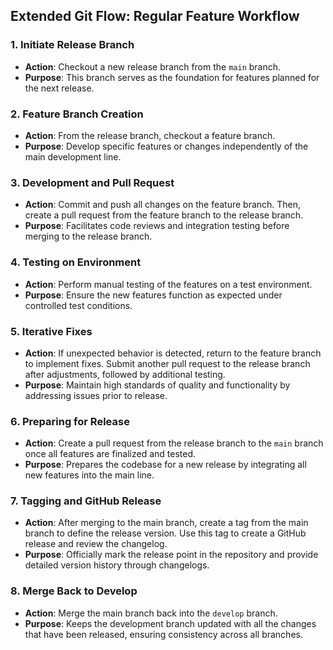 ## Extended Git Flow: Regular Feature Workflow

### 1. Initiate Release Branch
- **Action**: Checkout a new release branch from the `main` branch.
- **Purpose**: This branch serves as the foundation for features planned for the next release.

### 2. Feature Branch Creation
- **Action**: From the release branch, checkout a feature branch.
- **Purpose**: Develop specific features or changes independently of the main development line.

### 3. Development and Pull Request
- **Action**: Commit and push all changes on the feature branch. Then, create a pull request from the feature branch to the release branch.
- **Purpose**: Facilitates code reviews and integration testing before merging to the release branch.

### 4. Testing on Environment
- **Action**: Perform manual testing of the features on a test environment.
- **Purpose**: Ensure the new features function as expected under controlled test conditions.

### 5. Iterative Fixes
- **Action**: If unexpected behavior is detected, return to the feature branch to implement fixes. Submit another pull request to the release branch after adjustments, followed by additional testing.
- **Purpose**: Maintain high standards of quality and functionality by addressing issues prior to release.

### 6. Preparing for Release
- **Action**: Create a pull request from the release branch to the `main` branch once all features are finalized and tested.
- **Purpose**: Prepares the codebase for a new release by integrating all new features into the main line.

### 7. Tagging and GitHub Release
- **Action**: After merging to the main branch, create a tag from the main branch to define the release version. Use this tag to create a GitHub release and review the changelog.
- **Purpose**: Officially mark the release point in the repository and provide detailed version history through changelogs.

### 8. Merge Back to Develop
- **Action**: Merge the main branch back into the `develop` branch.
- **Purpose**: Keeps the development branch updated with all the changes that have been released, ensuring consistency across all branches.
